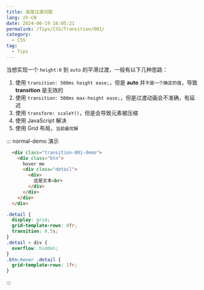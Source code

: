 ```yaml
---
title: 高度过渡问题
lang: zh-CN
date: 2024-06-19 16:05:21
permalink: /Tips/CSS/Transition/001/
category:
  - CSS
tag:
  - Tips
---
```


当想实现一个 `height:0` 到 `auto` 的平滑过渡，一般有以下几种思路：

1. 使用 `transition: 500ms height ease;`，但是 **auto** 并`不是一个确定的值`，导致 **transition** 是无效的
2. 使用 `transition: 500ms max-height ease;`，但是过渡动画会不准确，有延迟
3. 使用 `transform: scaleY()`，但是会导致元素被压缩
4. 使用 JavaScript 解决
5. 使用 Grid 布局，`当前最优解`

::: normal-demo 演示

```html
  <div class="transition-001-demo">
    <div class="btn">
      hover me
      <div class="detail">
        <div>
          这是文本<br>
        </div>
      </div>
    </div>
  </div>
```

```css
.detail {
  display: grid;
  grid-template-rows: 0fr;
  transition: 0.5s;
}
.detail > div {
  overflow: hidden;
}
.btn:hover .detail {
  grid-template-rows: 1fr;
}
```
:::


